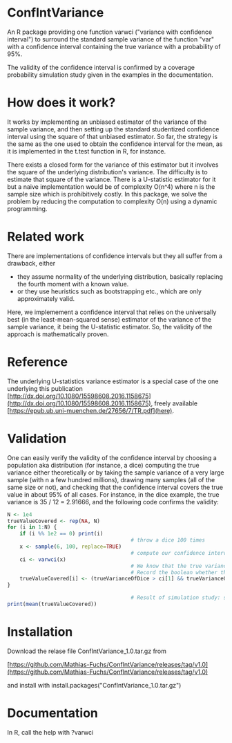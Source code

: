 # ConfIntVariance
An R package providing one function varwci ("variance with confidence interval") to surround the standard sample variance of the function "var" with a confidence interval containing the true variance with a probability of 95%.

The validity of the confidence interval is confirmed by a coverage probability simulation study given in the examples in the documentation.

# How does it work?
It works by implementing an unbiased estimator of the variance of the sample variance, and then setting up the standard studentized confidence interval using the square of that unbiased estimator. So far, the strategy is the same as the one used to obtain the confidence interval for the mean, as it is implemented in the t.test function in R, for instance.

There exists a closed form for the variance of this estimator but it involves the square of the underlying distribution's variance. 
The difficulty is to estimate that square of the variance. There is a U-statistic estimator for it but a naive implementation would be of complexity O(n^4) where n is the sample size which is prohibitively costly. In this package, we solve the problem by reducing the computation to complexity O(n) using a dynamic programming.

# Related work
There are implementations of confidence intervals but they all suffer from a drawback, either
* they assume normality of the underlying distribution, basically replacing the fourth moment with a known value.
* or they use heuristics such as bootstrapping etc., which are only approximately valid.

Here, we implemement a confidence interval that relies on the universally best (in the least-mean-squared sense) estimator of the variance of the sample variance, it being the U-statistic estimator. So, the validity of the approach is mathematically proven.

# Reference
The underlying U-statistics variance estimator is a special case of the one underlying this publication [http://dx.doi.org/10.1080/15598608.2016.1158675](http://dx.doi.org/10.1080/15598608.2016.1158675), freely available [https://epub.ub.uni-muenchen.de/27656/7/TR.pdf](here).

# Validation
One can easily verify the validity of the confidence interval by choosing a population aka distribution (for instance, a dice) computing the true variance either theoretically or by taking the sample variance of a very large sample (with n a few hundred millions), drawing many samples (all of the same size or not), and checking that the confidence interval covers the true value in about 95% of all cases. For instance, in the dice example, the true variance is 35 / 12 = 2.91666, and the following code confirms the validity:

```R
N <- 1e4
trueValueCovered <- rep(NA, N)
for (i in 1:N) {
    if (i %% 1e2 == 0) print(i)
                                        # throw a dice 100 times
    x <- sample(6, 100, replace=TRUE)
                                        # compute our confidence interval
    ci <- varwci(x)
                                        # We know that the true variance of the dice is 35/12 = 2.916666...
                                        # Record the boolean whether the confidence interval contains the correct value
    trueValueCovered[i] <- (trueVarianceOfDice > ci[1] && trueVarianceOfDice < ci[2])
}

                                        # Result of simulation study: should be close to 0.95
print(mean(trueValueCovered))
```

# Installation
Download the relase file ConfIntVariance_1.0.tar.gz from 

[https://github.com/Mathias-Fuchs/ConfIntVariance/releases/tag/v1.0](https://github.com/Mathias-Fuchs/ConfIntVariance/releases/tag/v1.0)

and install with install.packages("ConfIntVariance_1.0.tar.gz")

# Documentation
In R, call the help with ?varwci

